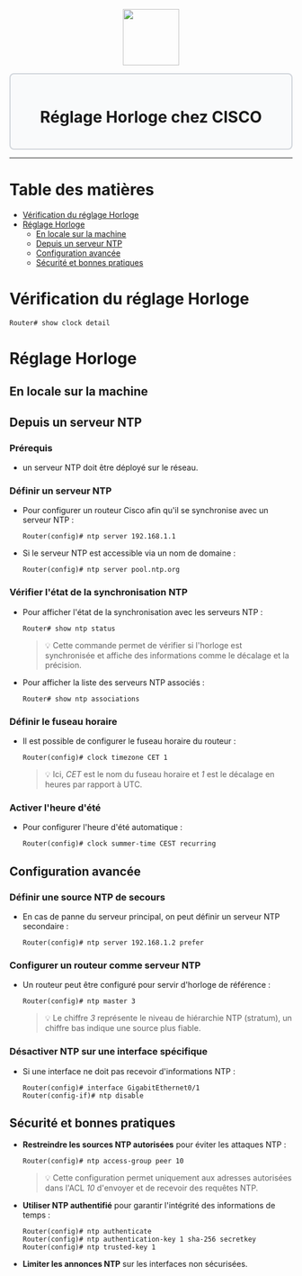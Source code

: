 <div align="center">
  <p align="center">
    <a href="#">
      <img src="https://cdn.iconscout.com/icon/free/png-512/free-cisco-logo-icon-download-in-svg-png-gif-file-formats--anyconnect-brand-logos-pack-icons-1579764.png?f=webp&w=256" height="100px" />
    </a>
  </p>
</div>
<div style="border: 2px solid #d1d5db; padding: 20px; border-radius: 8px; background-color: #f9fafb;">
  <h1 align="center">Réglage Horloge chez CISCO</h1>
</div>

---
# Table des matières
- [Vérification du réglage Horloge](#v%C3%A9rification-du-r%C3%A9glage-horloge)
- [Réglage Horloge](#r%C3%A9glage-horloge)
    - [En locale sur la machine](#en-locale-sur-la-machine)
    - [Depuis un serveur NTP](#depuis-un-serveur-ntp)
    - [Configuration avancée](#configuration-avanc%C3%A9e)
    - [Sécurité et bonnes pratiques](#s%C3%A9curit%C3%A9-et-bonnes-pratiques)

# Vérification du réglage Horloge
```ios
Router# show clock detail
```
# Réglage Horloge
## En locale sur la machine

## Depuis un serveur NTP
### Prérequis
- un serveur NTP doit être déployé sur le réseau.
### Définir un serveur NTP
- Pour configurer un routeur Cisco afin qu'il se synchronise avec un serveur NTP :
    ```ios
    Router(config)# ntp server 192.168.1.1
    ```
- Si le serveur NTP est accessible via un nom de domaine :
    ```ios
    Router(config)# ntp server pool.ntp.org
    ```
### Vérifier l'état de la synchronisation NTP
- Pour afficher l'état de la synchronisation avec les serveurs NTP :
    ```ios
    Router# show ntp status
    ```
  >💡 Cette commande permet de vérifier si l'horloge est synchronisée et affiche des informations comme le décalage et la précision.

- Pour afficher la liste des serveurs NTP associés :
    ```ios
    Router# show ntp associations
    ```
### Définir le fuseau horaire
- Il est possible de configurer le fuseau horaire du routeur :
    ```ios
    Router(config)# clock timezone CET 1
    ```
  >💡 Ici, *CET* est le nom du fuseau horaire et *1* est le décalage en heures par rapport à UTC.

### Activer l'heure d'été
- Pour configurer l'heure d'été automatique :
    ```ios
    Router(config)# clock summer-time CEST recurring
    ```
## Configuration avancée
### Définir une source NTP de secours
- En cas de panne du serveur principal, on peut définir un serveur NTP secondaire :
    ```ios
    Router(config)# ntp server 192.168.1.2 prefer
    ```
### Configurer un routeur comme serveur NTP
- Un routeur peut être configuré pour servir d'horloge de référence :
    ```ios
    Router(config)# ntp master 3
    ```
  >💡 Le chiffre *3* représente le niveau de hiérarchie NTP (stratum), un chiffre bas indique une source plus fiable.
### Désactiver NTP sur une interface spécifique
- Si une interface ne doit pas recevoir d'informations NTP :
    ```ios
    Router(config)# interface GigabitEthernet0/1
    Router(config-if)# ntp disable
    ```
## Sécurité et bonnes pratiques
- **Restreindre les sources NTP autorisées** pour éviter les attaques NTP :
  ```ios
  Router(config)# ntp access-group peer 10
  ```
    >💡 Cette configuration permet uniquement aux adresses autorisées dans l'ACL *10* d'envoyer et de recevoir des requêtes NTP.
- **Utiliser NTP authentifié** pour garantir l'intégrité des informations de temps :
  ```ios
  Router(config)# ntp authenticate
  Router(config)# ntp authentication-key 1 sha-256 secretkey
  Router(config)# ntp trusted-key 1
  ```
- **Limiter les annonces NTP** sur les interfaces non sécurisées.